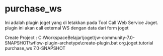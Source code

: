 # purchase_ws
Ini adalah plugin joget yang di letakkan pada Tool Call Web Service Joget. plugin ini akan call external WS dengan data dari form joget

Create Project :
C:\WorkspaceBelajar\joget\jw-community-7.0-SNAPSHOT\wflow-plugin-archetype\create-plugin.bat org.joget.tutorial purchase_ws 7.0-SNAPSHOT

